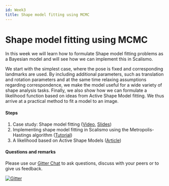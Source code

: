 ```yaml
---
id: Week3
title: Shape model fitting using MCMC
---
```

# Shape model fitting using MCMC

In this week we will learn how to formulate Shape model fitting problems as a Bayesian model 
and will see how we can implement this in Scalismo. 

We start with the simplest case, where the pose is fixed and corresponding landmarks are used. 
By including additional parameters, such as translation and rotation parameters and at the
same time relaxing assumptions regarding correspondence, we make the model useful for a 
wide variety of shape analysis tasks. Finally, we also show how we can formulate a likelihood
function based on ideas from Active Shape Model fitting. We thus arrive at a practical method
to fit a model to an image. 



#### Steps
1. Case study: Shape model fitting ([Video](https://tube.switch.ch/videos/lSbzhsly0W), [Slides](slides/shape-model-fitting.pdf))
2. Implementing shape model fitting in Scalismo using the Metropolis-Hastings algorithm ([Tutorial](https://scalismo.org/docs/tutorials/tutorial15))
3. A likelihood based on Active Shape Models ([Article](asm))
<!-- 4. Debugging Metropolis-Hastings based fitting algorithms ([Article](mh-debugging)) -->
<!-- 5. Posterior predictive checks ([Tutorial](tobedone))
-->

#### Questions and remarks


Please use our [Gitter Chat](https://gitter.im/unibas-gravis/pmm-2021?utm_source=share-link&utm_medium=link&utm_campaign=share-link) to ask questions, discuss with your peers or to give us feedback. 

[![Gitter](https://badges.gitter.im/unibas-gravis/pmm-2021.svg)](https://gitter.im/unibas-gravis/pmm-2021?utm_source=badge&utm_medium=badge&utm_campaign=pr-badge)
